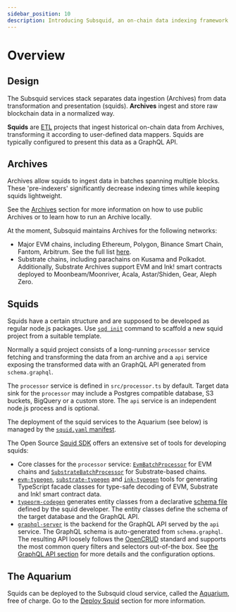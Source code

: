 ```yaml
---
sidebar_position: 10
description: Introducing Subsquid, an on-chain data indexing framework and platform for serverless Web3 APIs.
---
```


# Overview

## Design

The Subsquid services stack separates data ingestion (Archives) from data transformation and presentation (squids). 
**Archives** ingest and store raw blockchain data in a normalized way. 

**Squids** are [ETL](https://en.wikipedia.org/wiki/Extract,_transform,_load) projects that ingest historical on-chain data from Archives, transforming it according to user-defined data mappers. Squids are typically configured to present this data as a GraphQL API.  

## Archives

Archives allow squids to ingest data in batches spanning multiple blocks. These 'pre-indexers' significantly decrease indexing times while keeping squids lightweight.

See the [Archives](/archives/) section for more information on how to use public Archives or to learn how to run an Archive locally. 

At the moment, Subsquid maintains Archives for the following networks:

- Major EVM chains, including Ethereum, Polygon, Binance Smart Chain, Fantom, Arbitrum. See the full list [here](/develop-a-squid/evm-processor/configuration).
- Substrate chains, including parachains on Kusama and Polkadot. Additionally, Substrate Archives support EVM and Ink! smart contracts deployed to Moonbeam/Moonriver, Acala, Astar/Shiden, Gear, Aleph Zero.

## Squids

Squids have a certain structure and are supposed to be developed as regular node.js packages. Use [`sqd init`](/squid-cli/init) command to scaffold a new squid project from a suitable template.

Normally a squid project consists of a long-running `processor` service fetching and transforming the data from an archive and a `api` service exposing the transformed data with an GraphQL API generated from `schema.graphql`. 

The `processor` service is defined in `src/processor.ts` by default. Target data sink for the `processor` may include a Postgres compatible database, S3 buckets, BigQuery or a custom store. The `api` service is an independent node.js process and is optional. 

The deployment of the squid services to the Aquarium (see below) is managed by the [`squid.yaml` manifest](/deploy-squid/deploy-manifest).

The Open Source [Squid SDK](https://github.com/subsquid/squid-sdk) offers an extensive set of tools for developing squids:

- Core classes for the `processor` service: [`EvmBatchProcessor`](/develop-a-squid/evm-processor) for EVM chains and [`SubstrateBatchProcessor`](/develop-a-squid/substrate-processor) for Substrate-based chains.
- [`evm-typegen`](/develop-a-squid/typegen/squid-evm-typegen), [`substrate-typegen`](/develop-a-squid/typegen/squid-substrate-typegen) and [`ink-typegen`](https://github.com/subsquid/squid-sdk/tree/master/substrate/ink-typegen) tools for generating TypeScript facade classes for type-safe decoding of EVM, Substrate and Ink! smart contract data. 
- [`typeorm-codegen`](https://github.com/subsquid/squid-sdk/tree/master/typeorm/typeorm-codegen) generates entity classes from a declarative [schema file](/develop-a-squid/schema-file) defined by the squid developer. The entity classes define the schema of the target database and the GraphQL API.
- [`graphql-server`](https://github.com/subsquid/squid/tree/master/graphql-server) is the backend for the GraphQL API served by the `api` service. The GraphQL schema is auto-generated from `schema.graphql`. The resulting API loosely follows the [OpenCRUD](https://www.opencrud.org/) standard and supports the most common query filters and selectors out-of-the box. See [the GraphQL API section](/develop-a-squid/graphql-api) for more details and the configuration options.

## The Aquarium

Squids can be deployed to the Subsquid cloud service, called the [Aquarium](https://app.subsquid.io), free of charge. Go to the [Deploy Squid](/deploy-squid) section for more information.

